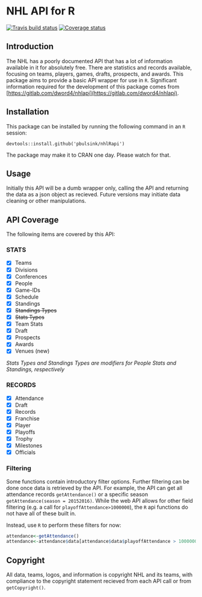 # NHL API for R

[![Travis build status](https://travis-ci.org/pbulsink/nhlRapi.svg?branch=master)](https://travis-ci.org/pbulsink/nhlRapi) [![Coverage status](https://codecov.io/gh/pbulsink/nhlRapi/branch/master/graph/badge.svg)](https://codecov.io/github/pbulsink/nhlRapi?branch=master)

## Introduction

The NHL has a poorly documented API that has a lot of information available in it for absolutely free. There are statistics and records available, focusing on teams, players, games, drafts, prospects, and awards. This package aims to provide a basic API wrapper for use in `R`. Significant information required for the development of this package comes from [https://gitlab.com/dword4/nhlapi](https://gitlab.com/dword4/nhlapi).

## Installation
This package can be installed by running the following command in an `R` session:
```
devtools::install.github('pbulsink/nhlRapi')
```

The package may make it to CRAN one day. Please watch for that. 

## Usage
Initially this API will be a dumb wrapper only, calling the API and returning the data as a json object as recieved. Future versions may initiate data cleaning or other manipulations. 

## API Coverage

The following items are covered by this API:

### STATS

- [x] Teams
- [x] Divisions
- [x] Conferences
- [x] People
- [x] Game-IDs
- [x] Schedule
- [x] Standings
- [x] ~~Standings Types~~
- [x] ~~Stats Types~~
- [x] Team Stats
- [x] Draft
- [x] Prospects
- [x] Awards
- [x] Venues (new)

*Stats Types and Standings Types are modifiers for People Stats and Standings, respectively*

### RECORDS

- [X] Attendance
- [x] Draft
- [X] Records
- [x] Franchise
- [x] Player
- [x] Playoffs
- [x] Trophy
- [x] Milestones
- [x] Officials

### Filtering
Some functions contain introductory filter options. Further filtering can be done once data is retrieved by the API. For example, the API can get all attendance records `getAttendance()` or a specific season `getAttendance(season = 20152016)`. While the web API allows for other field filtering (e.g. a call for `playoffAttendance>1000000`), the `R` api functions do not have all of these built in. 

Instead, use `R` to perform these filters for now:
```r
attendance<-getAttendance()
attendance<-attendance$data[attendance$data$playoffAttendance > 1000000, ]
```

## Copyright
All data, teams, logos, and information is copyright NHL and its teams, with compliance to the copyright statement recieved from each API call or from `getCopyright()`.

